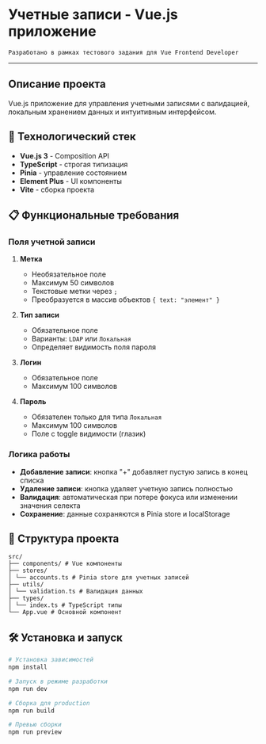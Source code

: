 # Учетные записи - Vue.js приложение
```
Разработано в рамках тестового задания для Vue Frontend Developer
```
_____
## Описание проекта

Vue.js приложение для управления учетными записями с валидацией, локальным хранением данных и интуитивным интерфейсом.

## 🚀 Технологический стек
- **Vue.js 3** - Composition API
- **TypeScript** - строгая типизация
- **Pinia** - управление состоянием
- **Element Plus** - UI компоненты
- **Vite** - сборка проекта

## 📋 Функциональные требования
### Поля учетной записи

1. **Метка** 
   - Необязательное поле
   - Максимум 50 символов
   - Текстовые метки через `;`
   - Преобразуется в массив объектов `{ text: "элемент" }`

2. **Тип записи**
   - Обязательное поле
   - Варианты: `LDAP` или `Локальная`
   - Определяет видимость поля пароля

3. **Логин**
   - Обязательное поле
   - Максимум 100 символов

4. **Пароль**
   - Обязателен только для типа `Локальная`
   - Максимум 100 символов
   - Поле с toggle видимости (глазик)

### Логика работы

- **Добавление записи**: кнопка "+" добавляет пустую запись в конец списка
- **Удаление записи**: кнопка удаляет учетную запись полностью
- **Валидация**: автоматическая при потере фокуса или изменении значения селекта
- **Сохранение**: данные сохраняются в Pinia store и localStorage

## 📁 Структура проекта
```
src/
├── components/ # Vue компоненты
├── stores/
│ └── accounts.ts # Pinia store для учетных записей
├── utils/
│ └── validation.ts # Валидация данных
├── types/
│ └── index.ts # TypeScript типы
└── App.vue # Основной компонент
```

## 🛠 Установка и запуск

```sh
# Установка зависимостей
npm install

# Запуск в режиме разработки
npm run dev

# Сборка для production
npm run build

# Превью сборки
npm run preview
```
